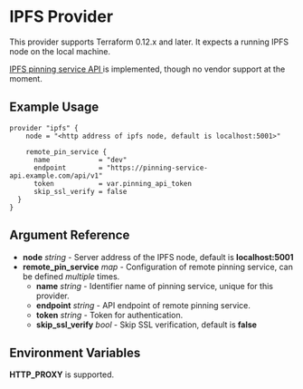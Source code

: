 # IPFS Provider

This provider supports Terraform 0.12.x and later. It expects a running IPFS node on the local machine.

[IPFS pinning service API ](https://ipfs.github.io/pinning-services-api-spec/) is implemented, though no vendor support at the moment.

## Example Usage

```hcl
provider "ipfs" {
    node = "<http address of ipfs node, default is localhost:5001>"

    remote_pin_service {
      name            = "dev"
      endpoint        = "https://pinning-service-api.example.com/api/v1"
      token           = var.pinning_api_token
      skip_ssl_verify = false
  }
}
```

## Argument Reference

* **node** *string* - Server address of the IPFS node, default is **localhost:5001**
* **remote_pin_service** *map* - Configuration of remote pinning service, can be defined *multiple* times. 
  * **name** *string* - Identifier name of pinning service, unique for this provider.
  * **endpoint** *string* - API endpoint of remote pinning service.
  * **token** *string* - Token for authentication.
  * **skip_ssl_verify** *bool* - Skip SSL verification, default is **false**

## Environment Variables

**HTTP_PROXY** is supported.
